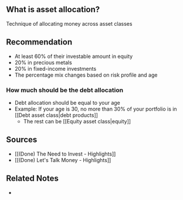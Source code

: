 ## What is asset allocation?
Technique of allocating money across asset classes

## Recommendation
- At least 60% of their investable amount in equity
- 20% in precious metals
- 20% in fixed-income investments
- The percentage mix changes based on risk profile and age

### How much should be the debt allocation
- Debt allocation should be equal to your age
- Example: If your age is 30, no more than 30% of your portfolio is in [[Debt asset class|debt products]]
	- The rest can be [[Equity asset class|equity]]

## Sources
- [[(Done) The Need to Invest - Highlights]]
- [[(Done) Let's Talk Money - Highlights]]

## Related Notes
- 
